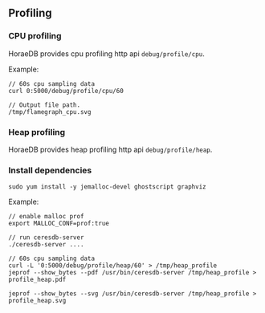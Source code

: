 ## Profiling

### CPU profiling

HoraeDB provides cpu profiling http api `debug/profile/cpu`.

Example:

```
// 60s cpu sampling data
curl 0:5000/debug/profile/cpu/60

// Output file path.
/tmp/flamegraph_cpu.svg
```

### Heap profiling

HoraeDB provides heap profiling http api `debug/profile/heap`.

### Install dependencies

```
sudo yum install -y jemalloc-devel ghostscript graphviz
```

Example:

```
// enable malloc prof
export MALLOC_CONF=prof:true

// run ceresdb-server
./ceresdb-server ....

// 60s cpu sampling data
curl -L '0:5000/debug/profile/heap/60' > /tmp/heap_profile
jeprof --show_bytes --pdf /usr/bin/ceresdb-server /tmp/heap_profile > profile_heap.pdf

jeprof --show_bytes --svg /usr/bin/ceresdb-server /tmp/heap_profile > profile_heap.svg
```

